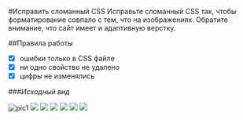 #Исправить сломанный CSS
Исправьте сломанный CSS так, чтобы форматирование совпало с тем, что на изображениях. Обратите внимание, что сайт имеет и адаптивную верстку.

##Правила работы
- [x] ошибки только в CSS файле
- [x] ни одно свойство не удалено
- [x] цифры не изменялись

###*Исходный вид*

![pic1](https://github.com/SashaZhardetskaya/fixed-css__task/blob/master/bcss21.png)
![](https://github.com/SashaZhardetskaya/fixed-css__task/blob/master/bcss22.png)
![](https://github.com/SashaZhardetskaya/fixed-css__task/blob/master/bcss23.png)
![](https://github.com/SashaZhardetskaya/fixed-css__task/blob/master/bcss24.png)
![](https://github.com/SashaZhardetskaya/fixed-css__task/blob/master/bcss25.png)
![](https://github.com/SashaZhardetskaya/fixed-css__task/blob/master/bcss26.png)
![](https://github.com/SashaZhardetskaya/fixed-css__task/blob/master/bcss27.png)

